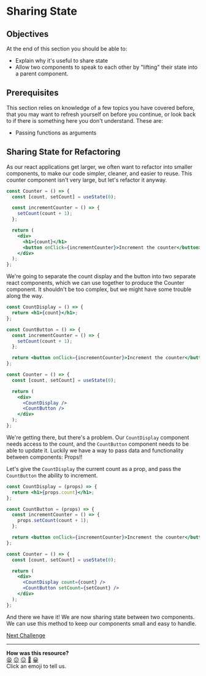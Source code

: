 # Sharing State

## Objectives

At the end of this section you should be able to:

- Explain why it's useful to share state
- Allow two components to speak to each other by "lifting" their state into a
  parent component.

## Prerequisites

This section relies on knowledge of a few topics you have covered before, that
you may want to refresh yourself on before you continue, or look back to if
there is something here you don't understand. These are:

- Passing functions as arguments

## Sharing State for Refactoring

As our react applications get larger, we often want to refactor into smaller
components, to make our code simpler, cleaner, and easier to reuse. This counter
component isn't very large, but let's refactor it anyway.

```jsx
const Counter = () => {
  const [count, setCount] = useState(0);

  const incrementCounter = () => {
    setCount(count + 1);
  };

  return (
    <div>
      <h1>{count}</h1>
      <button onClick={incrementCounter}>Increment the counter</button>
    </div>
  );
};
```

We're going to separate the count display and the button into two separate react
components, which we can use together to produce the Counter component. It
shouldn't be too complex, but we might have some trouble along the way.

```jsx
const CountDisplay = () => {
  return <h1>{count}</h1>;
};

const CountButton = () => {
  const incrementCounter = () => {
    setCount(count + 1);
  };

  return <button onClick={incrementCounter}>Increment the counter</button>;
};

const Counter = () => {
  const [count, setCount] = useState(0);

  return (
    <div>
      <CountDisplay />
      <CountButton />
    </div>
  );
};
```

We're getting there, but there's a problem. Our `CountDisplay` component needs
access to the count, and the `CountButton` component needs to be able to update
it. Luckily we have a way to pass data and functionality between components:
Props!!

Let's give the `CountDisplay` the current count as a prop, and pass the
`CountButton` the ability to increment.

```jsx
const CountDisplay = (props) => {
  return <h1>{props.count}</h1>;
};

const CountButton = (props) => {
  const incrementCounter = () => {
    props.setCount(count + 1);
  };

  return <button onClick={incrementCounter}>Increment the counter</button>;
};

const Counter = () => {
  const [count, setCount] = useState(0);

  return (
    <div>
      <CountDisplay count={count} />
      <CountButton setCount={setCount} />
    </div>
  );
};
```

And there we have it! We are now sharing state between two components. We can
use this method to keep our components small and easy to handle.


[Next Challenge](08_forms.md)

<!-- BEGIN GENERATED SECTION DO NOT EDIT -->

---

**How was this resource?**  
[😫](https://airtable.com/shrUJ3t7KLMqVRFKR?prefill_Repository=makersacademy%2Fjavascript-react-applications&prefill_File=react%2F07_sharing_state.md&prefill_Sentiment=😫) [😕](https://airtable.com/shrUJ3t7KLMqVRFKR?prefill_Repository=makersacademy%2Fjavascript-react-applications&prefill_File=react%2F07_sharing_state.md&prefill_Sentiment=😕) [😐](https://airtable.com/shrUJ3t7KLMqVRFKR?prefill_Repository=makersacademy%2Fjavascript-react-applications&prefill_File=react%2F07_sharing_state.md&prefill_Sentiment=😐) [🙂](https://airtable.com/shrUJ3t7KLMqVRFKR?prefill_Repository=makersacademy%2Fjavascript-react-applications&prefill_File=react%2F07_sharing_state.md&prefill_Sentiment=🙂) [😀](https://airtable.com/shrUJ3t7KLMqVRFKR?prefill_Repository=makersacademy%2Fjavascript-react-applications&prefill_File=react%2F07_sharing_state.md&prefill_Sentiment=😀)  
Click an emoji to tell us.

<!-- END GENERATED SECTION DO NOT EDIT -->
